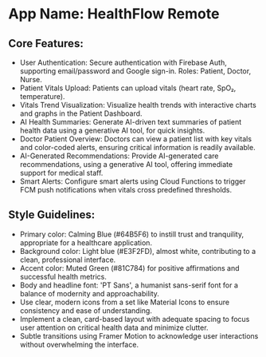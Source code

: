 # **App Name**: HealthFlow Remote

## Core Features:

- User Authentication: Secure authentication with Firebase Auth, supporting email/password and Google sign-in. Roles: Patient, Doctor, Nurse.
- Patient Vitals Upload: Patients can upload vitals (heart rate, SpO₂, temperature).
- Vitals Trend Visualization: Visualize health trends with interactive charts and graphs in the Patient Dashboard.
- AI Health Summaries: Generate AI-driven text summaries of patient health data using a generative AI tool, for quick insights.
- Doctor Patient Overview: Doctors can view a patient list with key vitals and color-coded alerts, ensuring critical information is readily available.
- AI-Generated Recommendations: Provide AI-generated care recommendations, using a generative AI tool, offering immediate support for medical staff.
- Smart Alerts: Configure smart alerts using Cloud Functions to trigger FCM push notifications when vitals cross predefined thresholds.

## Style Guidelines:

- Primary color: Calming Blue (#64B5F6) to instill trust and tranquility, appropriate for a healthcare application.
- Background color: Light blue (#E3F2FD), almost white, contributing to a clean, professional interface.
- Accent color: Muted Green (#81C784) for positive affirmations and successful health metrics.
- Body and headline font: 'PT Sans', a humanist sans-serif font for a balance of modernity and approachability.
- Use clear, modern icons from a set like Material Icons to ensure consistency and ease of understanding.
- Implement a clean, card-based layout with adequate spacing to focus user attention on critical health data and minimize clutter.
- Subtle transitions using Framer Motion to acknowledge user interactions without overwhelming the interface.